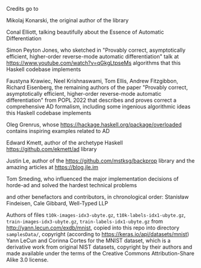Credits go to

Mikolaj Konarski, the original author of the library

Conal Elliott, talking beautifully about the Essence of Automatic Differentiation

Simon Peyton Jones, who sketched in "Provably correct, asymptotically efficient, higher-order reverse-mode automatic differentiation" talk at https://www.youtube.com/watch?v=qGkgLtpseMs algorithms that this Haskell codebase implements

Faustyna Krawiec, Neel Krishnaswami, Tom Ellis, Andrew Fitzgibbon, Richard Eisenberg, the remaining authors of the paper "Provably correct, asymptotically efficient, higher-order reverse-mode automatic differentiation" from POPL 2022 that describes and proves correct a comprehensive AD formalism, including some ingenious algorithmic ideas this Haskell codebase implements

Oleg Grenrus, whose https://hackage.haskell.org/package/overloaded contains inspiring examples related to AD

Edward Kmett, author of the archetype Haskell https://github.com/ekmett/ad library

Justin Le, author of the https://github.com/mstksg/backprop library and the amazing articles at https://blog.jle.im

Tom Smeding, who influenced the major implementation decisions of horde-ad and solved the hardest technical problems

and other benefactors and contributors, in chronological order:
Stanisław Findeisen, Cale Gibbard, Well-Typed LLP


Authors of files `t10k-images-idx3-ubyte.gz`, `t10k-labels-idx1-ubyte.gz`, `train-images-idx3-ubyte.gz`, `train-labels-idx1-ubyte.gz` from http://yann.lecun.com/exdb/mnist, copied into this repo into directory `samplesData/`, copyright (according to https://keras.io/api/datasets/mnist) Yann LeCun and Corinna Cortes for the MNIST dataset, which is a derivative work from original NIST datasets, copyright by their authors and made available under the terms of the Creative Commons Attribution-Share Alike 3.0 license.
